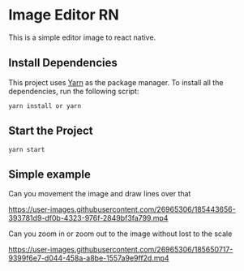 # Image Editor RN

This is a simple editor image to react native.

## Install Dependencies

This project uses [Yarn](https://yarnpkg.com/) as the package manager. To install all the dependencies, run the following script:

```
yarn install or yarn
```

## Start the Project

```
yarn start
```

## Simple example

Can you movement the image and draw lines over that

https://user-images.githubusercontent.com/26965306/185443656-393781d9-df0b-4323-976f-2849bf3fa799.mp4

Can you zoom in or zoom out to the image without lost to the scale

https://user-images.githubusercontent.com/26965306/185650717-9399f6e7-d044-458a-a8be-1557a9e9ff2d.mp4

